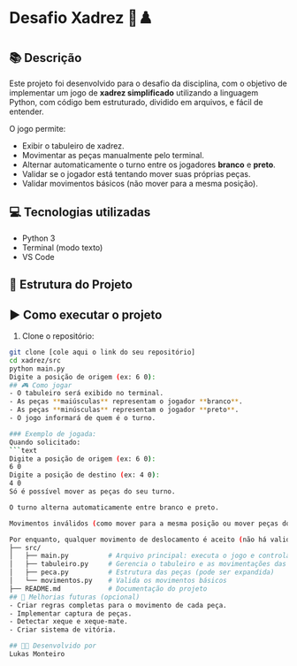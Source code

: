 # Desafio Xadrez 🏁♟️

## 📚 Descrição
Este projeto foi desenvolvido para o desafio da disciplina, com o objetivo de implementar um jogo de **xadrez simplificado** utilizando a linguagem Python, com código bem estruturado, dividido em arquivos, e fácil de entender.

O jogo permite:
- Exibir o tabuleiro de xadrez.
- Movimentar as peças manualmente pelo terminal.
- Alternar automaticamente o turno entre os jogadores **branco** e **preto**.
- Validar se o jogador está tentando mover suas próprias peças.
- Validar movimentos básicos (não mover para a mesma posição).

## 💻 Tecnologias utilizadas
- Python 3
- Terminal (modo texto)
- VS Code

## 📂 Estrutura do Projeto

## ▶️ Como executar o projeto
1. Clone o repositório:
```bash
git clone [cole aqui o link do seu repositório]
cd xadrez/src
python main.py
Digite a posição de origem (ex: 6 0):
## 🎮 Como jogar
- O tabuleiro será exibido no terminal.
- As peças **maiúsculas** representam o jogador **branco**.
- As peças **minúsculas** representam o jogador **preto**.
- O jogo informará de quem é o turno.

### Exemplo de jogada:
Quando solicitado:
```text
Digite a posição de origem (ex: 6 0):
6 0
Digite a posição de destino (ex: 4 0):
4 0
Só é possível mover as peças do seu turno.

O turno alterna automaticamente entre branco e preto.

Movimentos inválidos (como mover para a mesma posição ou mover peças do adversário) não são aceitos.

Por enquanto, qualquer movimento de deslocamento é aceito (não há validação específica
├── src/
│   ├── main.py          # Arquivo principal: executa o jogo e controla os turnos
│   ├── tabuleiro.py     # Gerencia o tabuleiro e as movimentações das peças
│   ├── peca.py          # Estrutura das peças (pode ser expandida)
│   └── movimentos.py    # Valida os movimentos básicos
├── README.md            # Documentação do projeto
## 🔧 Melhorias futuras (opcional)
- Criar regras completas para o movimento de cada peça.
- Implementar captura de peças.
- Detectar xeque e xeque-mate.
- Criar sistema de vitória.

## 👨‍💻 Desenvolvido por
Lukas Monteiro

